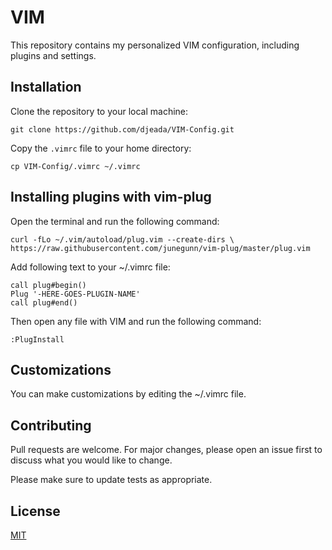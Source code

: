 # VIM
This repository contains my personalized VIM configuration, including plugins and settings.

## Installation

Clone the repository to your local machine:

```
git clone https://github.com/djeada/VIM-Config.git
```

Copy the `.vimrc` file to your home directory:

```
cp VIM-Config/.vimrc ~/.vimrc
```

## Installing plugins with vim-plug

Open the terminal and run the following command:

    curl -fLo ~/.vim/autoload/plug.vim --create-dirs \
    https://raw.githubusercontent.com/junegunn/vim-plug/master/plug.vim

Add following text to your ~/.vimrc file:

```vim
call plug#begin()
Plug '-HERE-GOES-PLUGIN-NAME'
call plug#end()
```
Then open any file with VIM and run the following command:

```vim
:PlugInstall
```
## Customizations
You can make customizations by editing the ~/.vimrc file.

## Contributing
Pull requests are welcome. For major changes, please open an issue first to discuss what you would like to change.

Please make sure to update tests as appropriate.

## License
[MIT](https://choosealicense.com/licenses/mit/)
